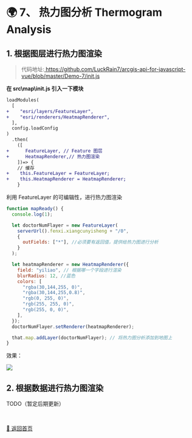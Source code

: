 # 🌍 7、 热力图分析 Thermogram Analysis

## 1.  根据图层进行热力图渲染

> 代码地址:[ https://github.com/LuckRain7/arcgis-api-for-javascript-vue/blob/master/Demo-7/init.js ]( https://github.com/LuckRain7/arcgis-api-for-javascript-vue/blob/master/Demo-7/init.js )

**在 src\map\init.js 引入一下模块**

```diff
loadModules(
  [
+    "esri/layers/FeatureLayer",
+    "esri/renderers/HeatmapRenderer",
  ],
  config.loadConfig
)
  .then(
    ([
+      FeatureLayer, // Feature 图层
+      HeatmapRenderer,// 热力图渲染
    ])=> {
    // 缓存
+    this.FeatureLayer = FeatureLayer;
+    this.HeatmapRenderer = HeatmapRenderer;
    }
```

利用 FeatureLayer 的可编辑性，进行热力图渲染

```javascript
function mapReady() {
  console.log(1);

  let doctorNumFlayer = new FeatureLayer(
    serverUrl().fenxi.xiangcunyisheng + "/0",
    {
      outFields: ["*"], //必须要有返回值，提供给热力图进行分析
    }
  );

  let heatmapRenderer = new HeatmapRenderer({
    field: "yiliao", // 根据哪一个字段进行渲染
    blurRadius: 12, //蓝色
    colors: [
      "rgba(30,144,255, 0)",
      "rgba(30,144,255,0.8)",
      "rgb(0, 255, 0)",
      "rgb(255, 255, 0)",
      "rgb(255, 0, 0)",
    ],
  });
  doctorNumFlayer.setRenderer(heatmapRenderer);

  that.map.addLayer(doctorNumFlayer); // 将热力图分析添加到地图上
}
```

效果：

![](https://luckrain7.github.io/arcgis-api-for-javascript-vue/Demo-7/heatmap.png)

## 2.  根据数据进行热力图渲染

TODO（暂定后期更新）



<br>

[🚀 返回首页](https://github.com/LuckRain7/arcgis-api-for-javascript-vue)

